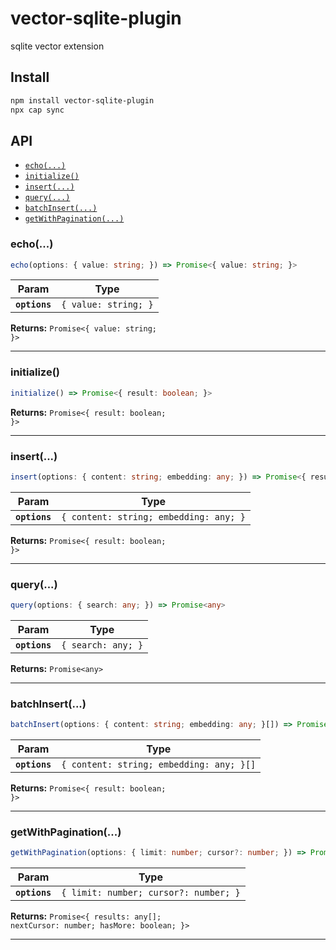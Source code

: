 # vector-sqlite-plugin

sqlite vector extension

## Install

```bash
npm install vector-sqlite-plugin
npx cap sync
```

## API

<docgen-index>

* [`echo(...)`](#echo)
* [`initialize()`](#initialize)
* [`insert(...)`](#insert)
* [`query(...)`](#query)
* [`batchInsert(...)`](#batchinsert)
* [`getWithPagination(...)`](#getwithpagination)

</docgen-index>

<docgen-api>
<!--Update the source file JSDoc comments and rerun docgen to update the docs below-->

### echo(...)

```typescript
echo(options: { value: string; }) => Promise<{ value: string; }>
```

| Param         | Type                            |
| ------------- | ------------------------------- |
| **`options`** | <code>{ value: string; }</code> |

**Returns:** <code>Promise&lt;{ value: string; }&gt;</code>

--------------------


### initialize()

```typescript
initialize() => Promise<{ result: boolean; }>
```

**Returns:** <code>Promise&lt;{ result: boolean; }&gt;</code>

--------------------


### insert(...)

```typescript
insert(options: { content: string; embedding: any; }) => Promise<{ result: boolean; }>
```

| Param         | Type                                              |
| ------------- | ------------------------------------------------- |
| **`options`** | <code>{ content: string; embedding: any; }</code> |

**Returns:** <code>Promise&lt;{ result: boolean; }&gt;</code>

--------------------


### query(...)

```typescript
query(options: { search: any; }) => Promise<any>
```

| Param         | Type                          |
| ------------- | ----------------------------- |
| **`options`** | <code>{ search: any; }</code> |

**Returns:** <code>Promise&lt;any&gt;</code>

--------------------


### batchInsert(...)

```typescript
batchInsert(options: { content: string; embedding: any; }[]) => Promise<{ result: boolean; }>
```

| Param         | Type                                                |
| ------------- | --------------------------------------------------- |
| **`options`** | <code>{ content: string; embedding: any; }[]</code> |

**Returns:** <code>Promise&lt;{ result: boolean; }&gt;</code>

--------------------


### getWithPagination(...)

```typescript
getWithPagination(options: { limit: number; cursor?: number; }) => Promise<{ results: any[]; nextCursor: number; hasMore: boolean; }>
```

| Param         | Type                                             |
| ------------- | ------------------------------------------------ |
| **`options`** | <code>{ limit: number; cursor?: number; }</code> |

**Returns:** <code>Promise&lt;{ results: any[]; nextCursor: number; hasMore: boolean; }&gt;</code>

--------------------

</docgen-api>
